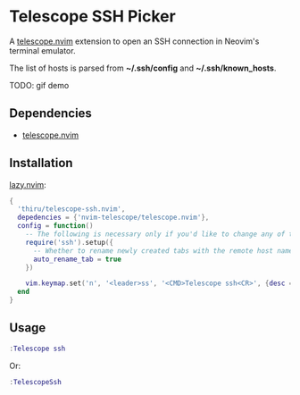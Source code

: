 # Telescope SSH Picker

A [telescope.nvim](https://github.com/nvim-telescope/telescope.nvim) extension to open an SSH connection in Neovim's terminal emulator.

The list of hosts is parsed from **~/.ssh/config** and **~/.ssh/known_hosts**.

TODO: gif demo


## Dependencies

- [telescope.nvim](https://github.com/nvim-telescope/telescope.nvim)


## Installation

[lazy.nvim](https://github.com/folke/lazy.nvim):

```lua
{
  'thiru/telescope-ssh.nvim',
  depedencies = {'nvim-telescope/telescope.nvim'},
  config = function()
    -- The following is necessary only if you'd like to change any of the defaults:
    require('ssh').setup({
      -- Whether to rename newly created tabs with the remote host name
      auto_rename_tab = true
    })

    vim.keymap.set('n', '<leader>ss', '<CMD>Telescope ssh<CR>', {desc = 'Open an [S]SH connection in a new tab'})
  end
}
```


## Usage

```lua
:Telescope ssh
```

Or:

```lua
:TelescopeSsh
```

